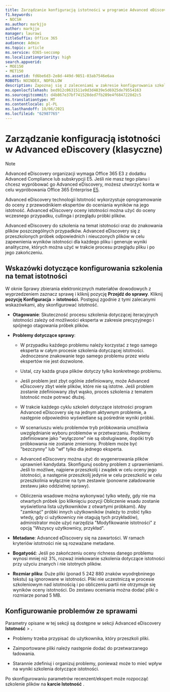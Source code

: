 ```yaml
---
title: Zarządzanie konfiguracją istotności w programie Advanced eDiscovery
f1.keywords:
- NOCSH
ms.author: markjjo
author: markjjo
manager: laurawi
titleSuffix: Office 365
audience: Admin
ms.topic: article
ms.service: O365-seccomp
ms.localizationpriority: high
search.appverid:
- MOE150
- MET150
ms.assetid: fd6be6d3-2e8d-449d-9851-03ab7546e6aa
ROBOTS: NOINDEX, NOFOLLOW
description: Zapoznaj się z zaleceniami w zakresie konfigurowania szkolenia z tematu istotności Advanced eDiscovery oceny plików na podstawie ich istotności i wygenerowania wyników analitycznych.
ms.openlocfilehash: bed912c0631511e9d3d4839e5d6925de79554163
ms.sourcegitcommit: d4b867e37bf741528ded7fb289e4f6847228d2c5
ms.translationtype: MT
ms.contentlocale: pl-PL
ms.lasthandoff: 10/06/2021
ms.locfileid: "62987765"
---
```

# <a name="manage-relevance-setup-in-advanced-ediscovery-classic"></a>Zarządzanie konfiguracją istotności w Advanced eDiscovery (klasyczne)

> [!NOTE]
> Advanced eDiscovery organizacji wymaga Office 365 E3 z dodatku Advanced Compliance lub subskrypcji E5. Jeśli nie masz tego planu i chcesz wypróbować go Advanced eDiscovery, możesz utworzyć konta w celu wypróbowania Office 365 Enterprise [E5](https://go.microsoft.com/fwlink/p/?LinkID=698279). 
  
 Advanced eDiscovery technologii Istotność wykorzystuje oprogramowanie do oceny z przewodnikiem ekspertów do oceniania wyników na jego istotność. Advanced eDiscovery oceny istotności można użyć do oceny wczesnego przypadku, cullinga i przeglądu próbki plików. 
  
 Advanced eDiscovery do szkolenia na temat istotności oraz do znakowania plików poszczególnych przypadków. Advanced eDiscovery się z przeszkolonych próbek odpowiednich i nieuczonych plików w celu zapewnienia wyników istotności dla każdego pliku i generuje wyniki analityczne, których można użyć w trakcie procesu przeglądu pliku i po jego zakończeniu. 
  
## <a name="guidelines-for-setting-up-relevance-training"></a>Wskazówki dotyczące konfigurowania szkolenia na temat istotności

 W oknie Sprawy zbierania elektronicznych materiałów dowodowych  z wyprzedzeniem zaznacz sprawę i kliknij pozycję **Przejdź do sprawy**. Kliknij **pozycję Konfiguracja** \> **istotności.** Postępuj zgodnie z tymi zalecanymi wskazówkami, aby skonfigurować istotność. 
  
- **Otagowanie**: Skuteczność procesu szkolenia dotyczącej iteracyjnych istotności zależy od możliwości eksperta w zakresie precyzyjnego i spójnego otagowania próbek plików.

- **Problemy dotyczące sprawy**:
  
  - W przypadku każdego problemu należy korzystać z tego samego eksperta w całym procesie szkolenia dotyczącej istotności. Jednoczesne znakowanie tego samego problemu przez wielu ekspertów nie jest dozwolone.
  
  - Ustal, czy każda grupa plików dotyczy tylko konkretnego problemu.

  - Jeśli problem jest zbyt ogólnie zdefiniowany, może Advanced eDiscovery zbyt wiele plików, które nie są istotne. Jeśli problem zostanie zdefiniowany zbyt wąsko, proces szkolenia z tematem Istotność może potrwać dłużej. 

  - W trakcie każdego cyklu szkoleń dotyczące istotności program Advanced eDiscovery się na jednym aktywnym problemie, a następnie odpowiednio wyświetlane są pośrednie wyniki próbki.

  - W scenariuszu wielu problemów tryb próbkowania umożliwia uwzględnianie wyboru problemów w przetwarzaniu. Problemy zdefiniowane jako "wyłączone" nie są obsługiwane, dopóki tryb próbkowania nie zostanie zmieniony. Problem może być "bezczynny" lub "wł" tylko dla jednego eksperta.

  - Advanced eDiscovery można użyć do wygenerowania plików uprawnień kandydata. Skonfiguruj osobny problem z uprawnieniami. Jeśli to możliwe, najpierw przeszkolij i zwądek w celu oceny jego istotności, a następnie przeszkolij jedynie w celu przeszkolić w celu przeszkolinia wyłącznie na tym zestawie (ponowne załadowanie zestawu jako oddzielnej sprawy). 

  - Obliczenia wsadowe można wykonywać tylko wtedy, gdy nie ma otwartych próbek (po kliknięciu pozycji Obliczenie wsadu zostanie wyświetlona lista użytkowników z otwartymi próbkami). Aby "zamknąć" próbki innych użytkowników (należy to zrobić tylko wtedy, gdy ci użytkownicy nie otagują tych przykładów), administrator może użyć narzędzia "Modyfikowanie istotności" z opcją "Wszyscy użytkownicy, przykład".

- **Metadane**: Advanced eDiscovery się na zawartości. W ramach kryteriów istotności nie są rozważane metadane.

- **Bogatyość**: Jeśli po zakończeniu oceny richness danego problemu wynosi mniej niż 3%, rozważ iniekowanie szkolenia dotyczące istotności przy użyciu znanych i nie istotnych plików.

- **Rozmiar pliku**: Duże pliki (ponad 5 242 880 znaków wyodrębninego tekstu) są ignorowane w istotności. Pliki nie uczestniczą w procesie szkoleniowym nad istotnością i po obliczeniu partii nie otrzymuje się wyników oceny istotności. Do zestawu oceniania można dodać pliki o rozmiarze ponad 5 MB.

## <a name="setting-up-case-issues"></a>Konfigurowanie problemów ze sprawami

Parametry opisane w tej sekcji są dostępne w sekcji Advanced eDiscovery **Istotność** \> **.**
  
- Problemy trzeba przypisać do użytkownika, który przeszkoli pliki.

- Zaimportowane pliki należy następnie dodać do przetwarzanego ładowania.

- Starannie zdefiniuj i organizuj problemy, ponieważ może to mieć wpływ na wyniki szkolenia dotyczące istotności.

Po skonfigurowaniu parametrów recenzent/ekspert może rozpocząć szkolenie plików na **karcie Istotność** .
